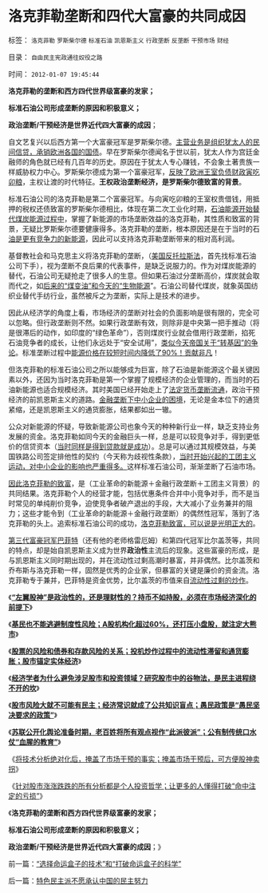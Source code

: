 # 洛克菲勒垄断和四代大富豪的共同成因

标签： `洛克菲勒` `罗斯柴尔德` `标准石油` `凯恩斯主义` `行政垄断` `反垄断` `干预市场` `财经` 

目录： `自由民主宪政通往奴役之路`

时间： `2012-01-07 19:45:44`

**洛克菲勒的垄断和西方四代世界级富豪的发家；**

**标准石油公司形成垄断的原因和积极意义；**

**政治垄断/干预经济是世界近代四大富豪的成因**；

自文艺复兴以后西方第一个大富豪冠军是罗斯柴尔德。[主营业务是组织犹太人的民间信贷，承销欧洲各国的国债](../../../2011/8/29/罗斯柴尔德家族的真实身份和跨国业务.md)。早在罗斯柴尔德闻名于世以前，犹太人作为宫廷金融师的角色就已经有几百年的历史。原因在于犹太人专心赚钱，不会象土著贵族一样威胁权力中心。罗斯柴尔德成为第一个富豪冠军，[反映了欧洲王室负债财政寅吃卯粮](../../../2011/8/28/犹太人高利贷的主顾是谁？犹太人真的有钱吗？.md)，主权让渡的时代特征。**王权政治垄断经济，是罗斯柴尔德致富的背景**。

标准石油公司的洛克菲勒是第二个富豪冠军。与向寅吃卯粮的王室权贵借钱，用抵押的税权还债致富的罗斯柴尔德相比，体现在第二次工业化时期，[石油能源开始替代煤炭能源过程中](../../../2009/1/14/能源危机之化石能源采之不完.md)，掌握了新能源的市场垄断效益的洛克菲勒，其性质和致富的背景，无疑比罗斯柴尔德要健康得多。洛克菲勒的垄断，根本原因还是在于当时的石[油是更有竞争力的新能源](../../../2010/11/4/市场的垄断基础将自然消失，反垄断的恶劣后果.md)，因此可以支持洛克菲勒垄断带来的相对高利润。

基督教社会和马克思主义将洛克菲勒的垄断，（[美国反托拉斯法](../../../2009/9/13/反垄断法系是美国司法史的错误.md)，首先找标准石油公司下手），视为垄断不良后果的代表事件，是缺乏说服力的。作为对煤炭能源的替代，石油公司无疑抢走了很多人的生意。但如果石油过分垄断高价，煤炭就会取而代之，如[后来的“煤变油”和今天的“生物能源](../../../2007/11/12/略谈中国替代能源战略.md)”。石油公司替代煤炭，就象英国纺织业替代手纺行业，虽然被斥之为垄断，实际上是技术的进步。

因此从经济学的角度上看，市场经济的垄断对社会的负面影响是很有限的，完全可以忽略。但行政垄断则不然。如果行政垄断有效，则除非是中央第一把手推动（将是很滞后的动作，如印度的“绿色革命”），否则煤炭行业就会借用行政垄断，掐死石油竞争者的成长，让他们永远处于“安全试用”，[类似今天帝国关于“转基因”的争论](../../../2011/7/12/粮食，转基因，食品安全的意识形态化；(大盘仍然强势).md)。标准垄断过程中[能源价格在较短时间内降低了90%！贡献非凡](../../../2009/1/12/能源危机的真相是能源将越来越便宜.md)！

但洛克菲勒的标准石油公司之所以能够成为巨富，除了石油是新能源这个最关键因素以外，还因为当时洛克菲勒是第一个掌握了规模经济的企业管理的，而当时的石油新能源也适合规模经济。其时美国已经开始走上了[法定货币垄断流通](../../../2011/10/12/法定货币就是税收；凯恩斯主义相当于无限制加税.md)，政治干预经济的前凯恩斯主义的道路。[金融垄断下中小企业的困境](../../../2011/12/25/1880s金本位导致（物价下跌＝物价上涨）的长期萧条.md)，无论是金本位下的通货紧缩，还是凯恩斯主义的通货膨胀，结果都如出一辙。

公众对新能源的怀疑，导致新能源公司也象今天的种种新行业一样，缺乏支持业务发展的资金。洛克菲勒如同今天的金融巨头一样，总是可以较竞争对手，得到更低价的信贷资本（[当时同样是得到贷款就是成功](../../../2011/12/26/货币是中性的；金本位是有害的，中央银行是不必要的；.md)）。总是可以通过其规模效益，与美国铁路公司签定排他性的契约（今天称为歧视性条款），[当时开始兴起的工团主义运动，对中小企业的影响也严重得多。](../../../2011/7/5/工业时代残存的小农意识与黑社会很难区分.md)这样标准石油公司，渐渐垄断了石油市场。

[因此洛克菲勒的致富](../../../2011/12/21/美国英国和东方的工会现象与垄断和《反垄断法》.md)，是（工业革命的新能源＋金融行政垄断＋工团主义背景）的共同结果。洛克菲勒个人的经营才能，包括优惠条件合并中小竞争对手，而不是当时常见的单纯削价竞争，迫使竞争者破产退出的手段，大大减小了业务兼并的阻力；这些才能令到（工业革命的新能源＋金融行政垄断）的偶然性冠军，落到了洛克菲勒的头上。追索标准石油公司的成功，[洛克菲勒致富，可以说是光明正大的](../../../2010/11/4/反垄断情结就是均贫富的民粹情结复贫富差距.md)。

[第三代富豪冠军巴菲特](../../../2011/8/24/巴菲特“向我开炮”当五毛,华尔街奴役全世界.md)（还有他的老师格雷厄姆）和第四代冠军比尔盖茨等，共同的特点，却是始自凯恩斯主义成为世界**政治性**主流后的现象。这些富豪的形成，是与凯恩斯主义同时期出现的，并在流动性过剩高潮时暴富，并非偶然。比尔盖茨和乔布斯与洛克菲勒一样，固然是优秀的企业家，但暴富的关键是廉价的资金流。洛克菲勒专于兼并，巴菲特是资金优势，比尔盖茨的市值来自[流动性过剩的炒作](../../../2011/9/1/乔布斯只是一种货币现象.md)。

《[**“左翼股神”是政治性的，还是理财性的？持币不如持股，必须在市场经济深化的前提下**](../../../2012/1/5/“左翼股神”是政治性的，还是理财性的？.md)》

《[**基民也不能逃避制度性风险；A股机构化超过60%，还打压小盘股，就注定大熊市**](../../../2012/1/5/A股机构化超过60-，还打压小盘股，就注定大熊市.md)》

《[**股票的风险和债券和存款风险的关系；投机炒作过程中的流动性滞留和通货膨胀；股市锚定实体经济**](../../../2012/1/5/股市的风险到底有多大？更大的风险从那里来？.md)》

《[**经济学者为什么避免涉足股市和投资领域？研究股市中的谷物法，是民主进程绕不开的坎**](../../../2012/1/5/股市的风险到底有多大？更大的风险从那里来？.md)》

《[**股市风险大就不可能有民主；经济常识就成了公共知识盲点；愚民政策是“愚民坚决要求的政策”**](../../../2012/1/6/股市风险大，中国就不可能有民主.md)》

《[**苏联公开化舆论准备时期，老百姓将所有观点视作“此派彼派”；公有制传统口水仗“血腥的教育”**](../../../2012/1/6/为什么苏联公开化，没有铺平戈尔巴乔夫改革路？.md)》

《[将技术分析绝对化后，掩盖了市场干预的事实；掩盖市场干预后，可方便股神卖拐](../../../2012/1/6/技术分析绝对化的政治意义和股神的奋斗.md)》

《[针对股市涨涨跌跌的所有分析都是个人投资哲学；让更多的人懂得打破“命中注定的亏损”](../../../2012/1/7/“选择命运盒子的技术”和“打破命运盒子的科学”.md)》

《**洛克菲勒的垄断和西方四代世界级富豪的发家；**

**标准石油公司形成垄断的原因和积极意义；**

**政治垄断/干预经济是世界近代四大富豪的成因**；》



前一篇：[“选择命运盒子的技术”和“打破命运盒子的科学”](../../../2012/1/7/“选择命运盒子的技术”和“打破命运盒子的科学”.md)

后一篇：[特色民主派不愿承认中国的民主努力](../../../2012/1/7/特色民主派不愿承认中国的民主努力.md)